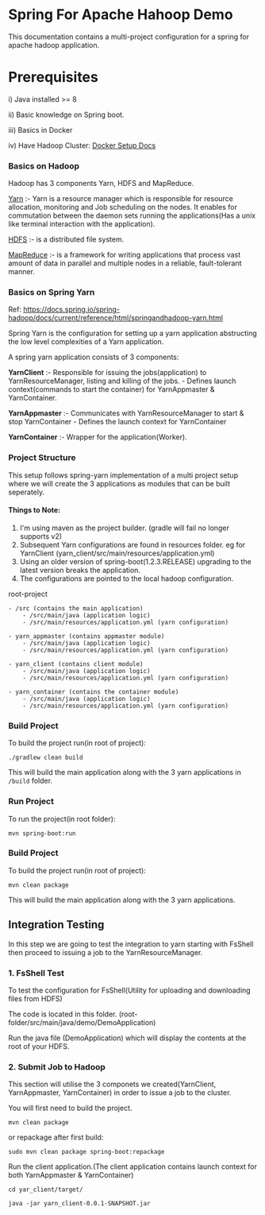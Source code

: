 # Spring For Apache Hahoop Demo
This documentation contains a multi-project configuration for a spring for apache hadoop application.

# Prerequisites
i) Java installed >= 8 

ii) Basic knowledge on Spring boot.

iii) Basics in Docker

iv) Have Hadoop Cluster: [Docker Setup Docs](README-DOCKER.md)

### Basics on Hadoop

Hadoop has 3 components Yarn, HDFS and MapReduce.

[Yarn](https://hadoop.apache.org/docs/current/hadoop-yarn/hadoop-yarn-site/YARN.html) :- Yarn is a resource manager which is responsible for resource allocation, monitoring and Job scheduling on the nodes. It enables for commutation between the daemon sets running the applications(Has a unix like terminal interaction with the application).

[HDFS](https://hadoop.apache.org/docs/r1.2.1/hdfs_design.html) :- is a distributed file system.

[MapReduce](https://hadoop.apache.org/docs/r1.2.1/mapred_tutorial.html) :- is a framework for writing applications that process vast amount of data in parallel and multiple nodes in a reliable, fault-tolerant manner.


### Basics on Spring Yarn

Ref: https://docs.spring.io/spring-hadoop/docs/current/reference/html/springandhadoop-yarn.html

Spring Yarn is the configuration for setting up a yarn application abstructing the low level complexities of a Yarn application.

A spring yarn application consists of 3 components:

**YarnClient** :- Responsible for issuing the jobs(application) to YarnResourceManager, listing and killing of the jobs.
            - Defines launch context(commands to start the container) for YarnAppmaster & YarnContainer.

**YarnAppmaster** :- Communicates with YarnResourceManager to start & stop YarnContainer
               - Defines the launch context for YarnContainer

**YarnContainer** :- Wrapper for the application(Worker).

### Project Structure
This setup follows spring-yarn implementation of a multi project setup where we will create the 3 applications as modules that can be built seperately.

#### Things to Note:
1. I'm using maven as the project builder. (gradle will fail no longer supports v2)
2. Subsequent Yarn configurations are found in resources folder. eg for YarnClient (yarn_client/src/main/resources/application.yml)
3. Using an older version of spring-boot(1.2.3.RELEASE) upgrading to the latest version breaks the application.
4. The configurations are pointed to the local hadoop configuration.

root-project

    - /src (contains the main application)
        - /src/main/java (application logic)
        - /src/main/resources/application.yml (yarn configuration)
        
    - yarn_appmaster (contains appmaster module)
        - /src/main/java (application logic)
        - /src/main/resources/application.yml (yarn configuration)
        
    - yarn_client (contains client module)
        - /src/main/java (application logic)
        - /src/main/resources/application.yml (yarn configuration)
        
    - yarn_container (contains the container module)
        - /src/main/java (application logic)
        - /src/main/resources/application.yml (yarn configuration)

### Build Project

To build the project run(in root of project):

``./gradlew clean build``

This will build the main application along with the 3 yarn applications in ``/build`` folder.

### Run Project
To run the project(in root folder):

``mvn spring-boot:run``

### Build Project

To build the project run(in root of project):

``mvn clean package``

This will build the main application along with the 3 yarn applications.

## Integration Testing
In this step we are going to test the integration to yarn starting with FsShell then proceed to issuing a job to the YarnResourceManager.

### 1. FsShell Test

To test the configuration for FsShell(Utility for uploading and downloading files from HDFS)

The code is located in this folder. (root-folder/src/main/java/demo/DemoApplication)

Run the java file (DemoApplication) which will display the contents at the root of your HDFS. 


### 2. Submit Job to Hadoop
This section will utilise the 3 componets we created(YarnClient, YarnAppmaster, YarnContainer) in order to issue a job to the cluster.

You will first need to build the project.

``mvn clean package``

or repackage after first build:

``sudo mvn clean package spring-boot:repackage``

Run the client application.(The client application contains launch context for both YarnAppmaster & YarnContainer)

``cd yar_client/target/``

``java -jar yarn_client-0.0.1-SNAPSHOT.jar``
